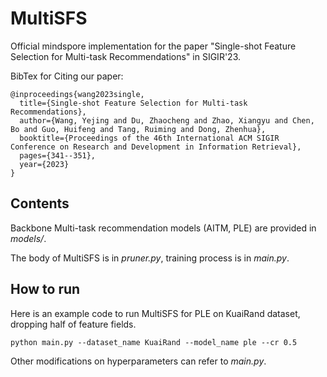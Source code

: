 # MultiSFS

Official mindspore implementation for the paper "Single-shot Feature Selection for Multi-task Recommendations" in SIGIR'23. 


BibTex for Citing our paper:

```
@inproceedings{wang2023single,
  title={Single-shot Feature Selection for Multi-task Recommendations},
  author={Wang, Yejing and Du, Zhaocheng and Zhao, Xiangyu and Chen, Bo and Guo, Huifeng and Tang, Ruiming and Dong, Zhenhua},
  booktitle={Proceedings of the 46th International ACM SIGIR Conference on Research and Development in Information Retrieval},
  pages={341--351},
  year={2023}
}
```

## Contents

Backbone Multi-task recommendation  models (AITM, PLE) are provided in *models/*. 

The body of MultiSFS is in *pruner.py*, training process is in *main.py*.

## How to run 
Here is an example code to run MultiSFS for PLE on KuaiRand dataset, dropping half of feature fields.
```Shell
python main.py --dataset_name KuaiRand --model_name ple --cr 0.5
```
Other modifications on hyperparameters can refer to *main.py*.

